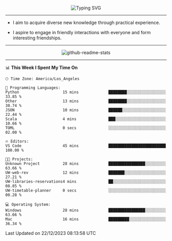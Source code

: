 <p align="center">
  <img src="https://readme-typing-svg.demolab.com?font=Fira+Code&weight=500&size=32&duration=2500&pause=1600&center=true&vCenter=true&random=false&width=1024&height=64&lines=Hi+there+%F0%9F%91%8B;I'm+delighted+you+could+make+it+here+%F0%9F%8E%89;I'm+Harry%2C+a+college+student+still+finding+my+way" alt="Typing SVG" />
</p>


---


- I aim to acquire diverse new knowledge through practical experience.

- I aspire to engage in friendly interactions with everyone and form interesting friendships.


---


<p align="center">
  <img src="https://github-readme-stats.vercel.app/api?username=Harry-Jing&show_icons=true" alt="github-readme-stats"/>
</p>


---

<!--START_SECTION:waka-->
📊 **This Week I Spent My Time On** 

```text
🕑︎ Time Zone: America/Los_Angeles

💬 Programming Languages: 
Python                   15 mins             ████████░░░░░░░░░░░░░░░░░   33.85 % 
Other                    13 mins             ████████░░░░░░░░░░░░░░░░░   30.74 % 
JSON                     10 mins             ██████░░░░░░░░░░░░░░░░░░░   22.44 % 
Scala                    4 mins              ███░░░░░░░░░░░░░░░░░░░░░░   10.66 % 
TOML                     0 secs              ░░░░░░░░░░░░░░░░░░░░░░░░░   02.00 % 

🔥 Editors: 
VS Code                  45 mins             █████████████████████████   100.00 % 

🐱‍💻 Projects: 
Unknown Project          28 mins             ████████████████░░░░░░░░░   63.66 % 
UW-web-rev               12 mins             ███████░░░░░░░░░░░░░░░░░░   27.21 % 
UW-libraries-reservations4 mins              ██░░░░░░░░░░░░░░░░░░░░░░░   08.85 % 
UW-timetable-planner     0 secs              ░░░░░░░░░░░░░░░░░░░░░░░░░   00.28 % 

💻 Operating System: 
Windows                  28 mins             ████████████████░░░░░░░░░   63.66 % 
Mac                      16 mins             █████████░░░░░░░░░░░░░░░░   36.34 % 
```


 Last Updated on 22/12/2023 08:13:58 UTC
<!--END_SECTION:waka-->
